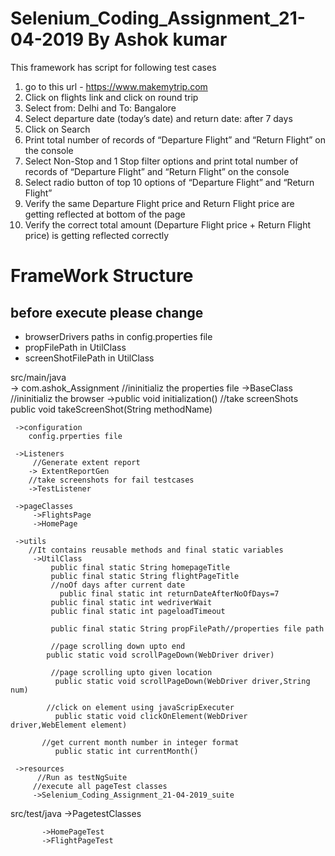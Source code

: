 # Selenium_Coding_Assignment_21-04-2019 By Ashok kumar

This framework has script for following test cases

1) go to this url - https://www.makemytrip.com
2) Click on flights link and click on round trip
3) Select from: Delhi and To: Bangalore
4) Select departure date (today’s date) and return date: after 7 days 
5) Click on Search
6) Print total number of records of “Departure Flight” and “Return Flight” on the console
7) Select Non-Stop and 1 Stop filter options and print total number of records of “Departure Flight” and “Return Flight” on the console
8) Select radio button of top 10 options of “Departure Flight” and “Return Flight”
9) Verify the same Departure Flight price and Return Flight price are getting reflected at bottom of the page
10) Verify the correct total amount (Departure Flight price + Return Flight price) is getting reflected correctly

FrameWork Structure
=====================   
before execute please change 
-----------------------------
* browserDrivers paths in config.properties file
* propFilePath in UtilClass
* screenShotFilePath in UtilClass


src/main/java                                                        
-> com.ashok_Assignment
        //ininitializ the properties file
      ->BaseClass
         //ininitializ the browser
         ->public void initialization()
         //take screenShots
         public void takeScreenShot(String methodName)
         
     ->configuration
        config.prperties file
        
     ->Listeners
         //Generate extent report
        -> ExtentReportGen
        //take screenshots for fail testcases
        ->TestListener
     
     ->pageClasses
         ->FlightsPage
         ->HomePage         
    
     ->utils
        //It contains reusable methods and final static variables
         ->UtilClass
             public final static String homepageTitle
             public final static String flightPageTitle
             //noOf days after current date 
	           public final static int returnDateAfterNoOfDays=7
             public final static int wedriverWait
             public final static int pageloadTimeout
             
             public final static String propFilePath//properties file path
             
             //page scrolling down upto end
           	public static void scrollPageDown(WebDriver driver)
           
             //page scrolling upto given location
	          public static void scrollPageDown(WebDriver driver,String num)
            
            //click on element using javaScripExecuter
	          public static void clickOnElement(WebDriver driver,WebElement element)
         
           //get current month number in integer format
	          public static int currentMonth()
         
     ->resources
          //Run as testNgSuite
         //execute all pageTest classes
         ->Selenium_Coding_Assignment_21-04-2019_suite
         
  src/test/java
       ->PagetestClasses
       
           ->HomePageTest
           ->FlightPageTest
      
  
       
       
       
       
       
       
       
       
       
       
       
       
       
       
       
         
         
